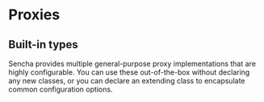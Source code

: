 # Proxies

## Built-in types
Sencha provides multiple general-purpose proxy implementations that are highly configurable. You can use these out-of-the-box without declaring any new classes, or you can declare an extending class to encapsulate common configuration options.